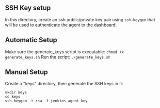 ## SSH Key setup
In this directory, create an ssh public/private key pair using `ssh-keygen` that will be used to authenticate the agent to the dashboard.

## Automatic Setup

Make sure the generate_keys script is executable:
`chmod +x generate_keys.sh`
Run the script:
`./generate_keys.sh`

## Manual Setup

Create a "keys" directory, then generate the SSH keys in it:
```
mkdir keys
cd keys
ssh-keygen -t rsa -f jenkins_agent_key
```
